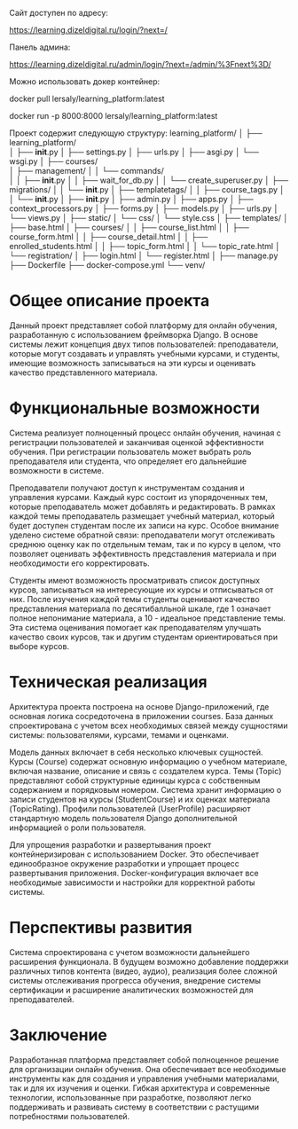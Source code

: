 Сайт доступен по адресу:

https://learning.dizeldigital.ru/login/?next=/

Панель админа:

https://learning.dizeldigital.ru/admin/login/?next=/admin/%3Fnext%3D/

Можно использовать докер контейнер:

docker pull lersaly/learning_platform:latest

docker run -p 8000:8000 lersaly/learning_platform:latest

Проект содержит следующую структуру:
learning_platform/
│
├── learning_platform/          
│   ├── __init__.py
│   ├── settings.py
│   ├── urls.py
│   ├── asgi.py
│   └── wsgi.py
│
├── courses/    
│   ├── management/
│   │   └── commands/    
│   │       ├── __init__.py
│   │       ├── wait_for_db.py
│   │       └── create_superuser.py
│   ├── migrations/
│   │   └── __init__.py
│   ├── templatetags/
│   │   ├── course_tags.py
│   │   └── __init__.py
│   ├── __init__.py
│   ├── admin.py
│   ├── apps.py
│   ├── context_processors.py
│   ├── forms.py
│   ├── models.py
│   ├── urls.py
│   └── views.py
│
├── static/
│   └── css/
│       └── style.css
│
├── templates/
│   ├── base.html
│   ├── courses/
│   │    ├── course_list.html
│   │    ├── course_form.html
│   │    ├── course_detail.html
│   │    ├── enrolled_students.html
│   │    ├── topic_form.html
│   │    └── topic_rate.html
│   └── registration/
│        ├── login.html
│        └── register.html
│
├── manage.py
├── Dockerfile
├── docker-compose.yml
└── venv/

# Общее описание проекта

Данный проект представляет собой платформу для онлайн обучения, разработанную с использованием фреймворка Django. В основе системы лежит концепция двух типов пользователей: преподаватели, которые могут создавать и управлять учебными курсами, и студенты, имеющие возможность записываться на эти курсы и оценивать качество представленного материала.

# Функциональные возможности

Система реализует полноценный процесс онлайн обучения, начиная с регистрации пользователей и заканчивая оценкой эффективности обучения. При регистрации пользователь может выбрать роль преподавателя или студента, что определяет его дальнейшие возможности в системе. 

Преподаватели получают доступ к инструментам создания и управления курсами. Каждый курс состоит из упорядоченных тем, которые преподаватель может добавлять и редактировать. В рамках каждой темы преподаватель размещает учебный материал, который будет доступен студентам после их записи на курс. Особое внимание уделено системе обратной связи: преподаватели могут отслеживать среднюю оценку как по отдельным темам, так и по курсу в целом, что позволяет оценивать эффективность представления материала и при необходимости его корректировать.

Студенты имеют возможность просматривать список доступных курсов, записываться на интересующие их курсы и отписываться от них. После изучения каждой темы студенты оценивают качество представления материала по десятибалльной шкале, где 1 означает полное непонимание материала, а 10 - идеальное представление темы. Эта система оценивания помогает как преподавателям улучшать качество своих курсов, так и другим студентам ориентироваться при выборе курсов.

# Техническая реализация

Архитектура проекта построена на основе Django-приложений, где основная логика сосредоточена в приложении courses. База данных спроектирована с учетом всех необходимых связей между сущностями системы: пользователями, курсами, темами и оценками.

Модель данных включает в себя несколько ключевых сущностей. Курсы (Course) содержат основную информацию о учебном материале, включая название, описание и связь с создателем курса. Темы (Topic) представляют собой структурные единицы курса с собственным содержанием и порядковым номером. Система хранит информацию о записи студентов на курсы (StudentCourse) и их оценках материала (TopicRating). Профили пользователей (UserProfile) расширяют стандартную модель пользователя Django дополнительной информацией о роли пользователя.

Для упрощения разработки и развертывания проект контейнеризирован с использованием Docker. Это обеспечивает единообразное окружение разработки и упрощает процесс развертывания приложения. Docker-конфигурация включает все необходимые зависимости и настройки для корректной работы системы.


# Перспективы развития

Система спроектирована с учетом возможности дальнейшего расширения функционала. В будущем возможно добавление поддержки различных типов контента (видео, аудио), реализация более сложной системы отслеживания прогресса обучения, внедрение системы сертификации и расширение аналитических возможностей для преподавателей.

# Заключение

Разработанная платформа представляет собой полноценное решение для организации онлайн обучения. Она обеспечивает все необходимые инструменты как для создания и управления учебными материалами, так и для их изучения и оценки. Гибкая архитектура и современные технологии, использованные при разработке, позволяют легко поддерживать и развивать систему в соответствии с растущими потребностями пользователей.